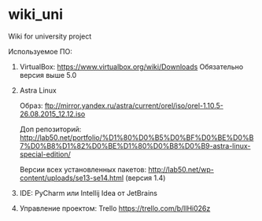 # wiki_uni
Wiki for university project

Используемое ПО:
1. VirtualBox: https://www.virtualbox.org/wiki/Downloads Обязательно версия выше 5.0

2. Astra Linux

    Образ: ftp://mirror.yandex.ru/astra/current/orel/iso/orel-1.10.5-26.08.2015_12.12.iso
    
    Доп репозиторий: http://lab50.net/portfolio/%D1%80%D0%B5%D0%BF%D0%BE%D0%B7%D0%B8%D1%82%D0%BE%D1%80%D0%B8%D0%B9-astra-linux-special-edition/
    
    Версии всех установленных пакетов: http://lab50.net/wp-content/uploads/se13-se14.html (версия 1.4)
    
3. IDE: PyCharm или Intellij Idea от JetBrains

4. Управление проектом: Trello https://trello.com/b/llHi026z
